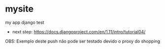 # mysite
my app django test

- next step: https://docs.djangoproject.com/en/1.11/intro/tutorial04/

OBS: Exemplo deste push não pode ser testado devido o proxy do shopping
